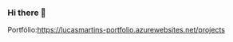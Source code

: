 ### Hi there 👋

<!--
**lucasMart27/lucasMart27** is a ✨ _special_ ✨ repository because its `README.md` (this file) appears on your GitHub profile.
.Net

Here are some ideas to get you started:

- 🔭 I’m currently working on ...
- 🌱 I’m currently learning ...
- 👯 I’m looking to collaborate on ...
- 🤔 I’m looking for help with ...
- 💬 Ask me about ...
- 📫 How to reach me: ...
- 😄 Pronouns: ...
- ⚡ Fun fact: ...
-->
Portfólio:https://lucasmartins-portfolio.azurewebsites.net/projects
